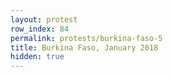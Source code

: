 ```yaml
---
layout: protest
row_index: 84
permalink: protests/burkina-faso-5
title: Burkina Faso, January 2018
hidden: true
---
```

